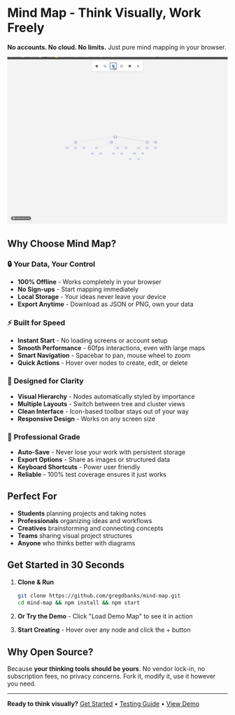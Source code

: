 # Mind Map - Think Visually, Work Freely

**No accounts. No cloud. No limits.** Just pure mind mapping in your browser.

![Mind Map Demo](demo.gif)

## Why Choose Mind Map?

### 🔒 **Your Data, Your Control**
- **100% Offline** - Works completely in your browser
- **No Sign-ups** - Start mapping immediately  
- **Local Storage** - Your ideas never leave your device
- **Export Anytime** - Download as JSON or PNG, own your data

### ⚡ **Built for Speed**
- **Instant Start** - No loading screens or account setup
- **Smooth Performance** - 60fps interactions, even with large maps
- **Smart Navigation** - Spacebar to pan, mouse wheel to zoom
- **Quick Actions** - Hover over nodes to create, edit, or delete

### 🎨 **Designed for Clarity**  
- **Visual Hierarchy** - Nodes automatically styled by importance
- **Multiple Layouts** - Switch between tree and cluster views
- **Clean Interface** - Icon-based toolbar stays out of your way
- **Responsive Design** - Works on any screen size

### 🚀 **Professional Grade**
- **Auto-Save** - Never lose your work with persistent storage
- **Export Options** - Share as images or structured data
- **Keyboard Shortcuts** - Power user friendly
- **Reliable** - 100% test coverage ensures it just works

## Perfect For

- **Students** planning projects and taking notes
- **Professionals** organizing ideas and workflows  
- **Creatives** brainstorming and connecting concepts
- **Teams** sharing visual project structures
- **Anyone** who thinks better with diagrams

## Get Started in 30 Seconds

1. **Clone & Run**
   ```bash
   git clone https://github.com/gregdbanks/mind-map.git
   cd mind-map && npm install && npm start
   ```

2. **Or Try the Demo** - Click "Load Demo Map" to see it in action

3. **Start Creating** - Hover over any node and click the + button

## Why Open Source?

Because **your thinking tools should be yours**. No vendor lock-in, no subscription fees, no privacy concerns. Fork it, modify it, use it however you need.

---

**Ready to think visually?** [Get Started](DEVELOPMENT.md) • [Testing Guide](DEVELOPMENT.md#testing) • [View Demo](demo.gif)